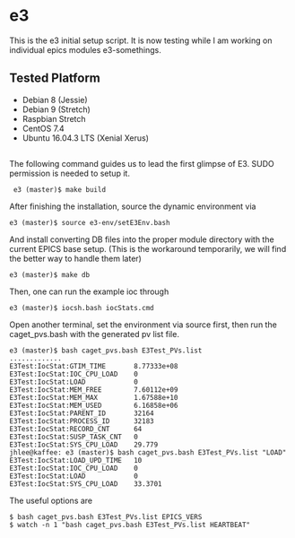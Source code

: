 # e3 

This is the e3 initial setup script. It is now testing while I am working on individual epics modules e3-somethings.

## Tested Platform
* Debian 8 (Jessie)
* Debian 9 (Stretch)
* Raspbian Stretch
* CentOS 7.4
* Ubuntu 16.04.3 LTS (Xenial Xerus)

##

The following command guides us to lead the first glimpse of E3. SUDO permission is needed to setup it.

```
 e3 (master)$ make build
```

After finishing the installation, source the dynamic environment via

```
e3 (master)$ source e3-env/setE3Env.bash
```

And install converting DB files into the proper module directory with the current EPICS base setup. (This is the workaround temporarily, we will find the better way to handle them later)

```
e3 (master)$ make db
```



Then, one can run the example ioc through 
```
e3 (master)$ iocsh.bash iocStats.cmd
```

Open another terminal, set the environment via source first, then
run the caget_pvs.bash with the generated pv list file.

```
e3 (master)$ bash caget_pvs.bash E3Test_PVs.list
.............
E3Test:IocStat:GTIM_TIME       8.77333e+08
E3Test:IocStat:IOC_CPU_LOAD    0
E3Test:IocStat:LOAD            0
E3Test:IocStat:MEM_FREE        7.60112e+09
E3Test:IocStat:MEM_MAX         1.67588e+10
E3Test:IocStat:MEM_USED        6.16858e+06
E3Test:IocStat:PARENT_ID       32164
E3Test:IocStat:PROCESS_ID      32183
E3Test:IocStat:RECORD_CNT      64
E3Test:IocStat:SUSP_TASK_CNT   0
E3Test:IocStat:SYS_CPU_LOAD    29.779
jhlee@kaffee: e3 (master)$ bash caget_pvs.bash E3Test_PVs.list "LOAD"
E3Test:IocStat:LOAD_UPD_TIME   10
E3Test:IocStat:IOC_CPU_LOAD    0
E3Test:IocStat:LOAD            0
E3Test:IocStat:SYS_CPU_LOAD    33.3701
```

The useful options are

```
$ bash caget_pvs.bash E3Test_PVs.list EPICS_VERS
$ watch -n 1 "bash caget_pvs.bash E3Test_PVs.list HEARTBEAT"

```


